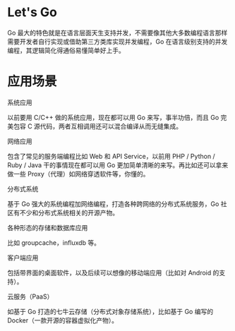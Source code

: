 # Let's Go

Go 最大的特色就是在语言层面天生支持并发，不需要像其他大多数编程语言那样需要开发者自行实现或借助第三方类库实现并发编程，Go 在语言级别支持的并发编程，其逻辑简化得通俗易懂简单好上手。

# 应用场景

系统应用

以前要用 C/C++ 做的系统应用，现在都可以用 Go 来写，事半功倍，而且 Go 完美包容 C 源代码，两者互相调用还可以混合编译从而无缝集成。

网络应用

包含了常见的服务端编程比如 Web 和 API Service，以前用 PHP / Python / Ruby / Java 干的事情现在都可以用 Go 更加简单清晰的来写。再比如还可以拿来做一些 Proxy（代理）如网络穿透软件等，你懂的。

分布式系统

基于 Go 强大的系统编程加网络编程，打造各种跨网络的分布式系统服务，Go 社区有不少和分布式系统相关的开源产物。

各种形态的存储和数据库应用

比如 groupcache，influxdb 等。

客户端应用

包括带界面的桌面软件，以及后续可以想像的移动端应用（比如对 Android 的支持）。

云服务（PaaS）

如基于 Go 打造的七牛云存储（分布式对象存储系统），比如基于 Go 编写的 Docker（一款开源的容器虚拟化产物）。
